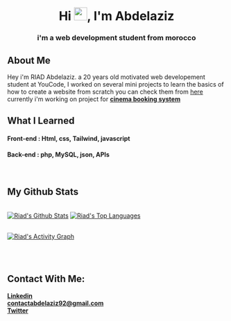 <h1 align="center">Hi <img src="https://raw.githubusercontent.com/MartinHeinz/MartinHeinz/master/wave.gif" width="30px">, I'm Abdelaziz</h1>
<h3 align="center">i'm a web development student from morocco</h3>


## About Me

Hey i'm RIAD Abdelaziz. a 20 years old motivated web developement student at YouCode, I worked on several mini projects to learn the basics of how to create a website from scratch you can check them from <a href="https://github.com/riad40?tab=repositories" target="_blank">here</a> currently i'm working on project for <a href="https://github.com/riad40/cinema-booking-system" target="_blank"><b>cinema booking system </b></a>

## What I Learned

<p align="center"> 

<h4><b>Front-end</b> : Html, css, Tailwind, javascript</h4>
<h4><b>Back-end</b> : php, MySQL, json, APIs</h4>
    
</p>
<br/>

## My Github Stats

  <br/>
    <a href="https://github.com/riad40/github
    -readme-stats"><img alt="Riad's Github Stats" src="https://github-readme-stats.vercel.app/api?username=riad40&show_icons=true&count_private=true&theme=react&hide_border=true&bg_color=0D1117" /></a>
  <a href="https://github.com/riad40/github-readme-stats"><img alt="Riad's Top Languages" src="https://github-readme-stats.vercel.app/api/top-langs/?username=riad40&langs_count=8&count_private=true&layout=compact&theme=react&hide_border=true&bg_color=0D1117" /></a>

<br/>
<br/>

<a href="https://github.com/riad40/github-readme-activity-graph"><img alt="Riad's Activity Graph" src="https://activity-graph.herokuapp.com/graph?username=riad40&bg_color=0D1117&color=5BCDEC&line=5BCDEC&point=FFFFFF&hide_border=true" /></a>

<br/>
<br/>

## Contact With Me:
<p align="left">

<a href = "https://www.linkedin.com/in/riad-abdelaziz-731955230/"><b>Linkedin</b></a> <br>
<a href = "#gmail"><b>contactabdelaziz92@gmail.com</b></a> <br>
<a href = "https://twitter.com/RIADAbdelaziz5"><b>Twitter</b></a> <br>
</p>

